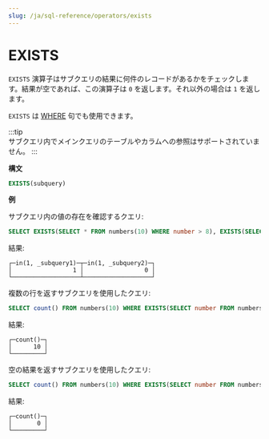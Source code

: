 ```yaml
---
slug: /ja/sql-reference/operators/exists
---
```

# EXISTS

`EXISTS` 演算子はサブクエリの結果に何件のレコードがあるかをチェックします。結果が空であれば、この演算子は `0` を返します。それ以外の場合は `1` を返します。

`EXISTS` は [WHERE](../../sql-reference/statements/select/where.md) 句でも使用できます。

:::tip    
サブクエリ内でメインクエリのテーブルやカラムへの参照はサポートされていません。
:::

**構文**

``` sql
EXISTS(subquery)
```

**例**

サブクエリ内の値の存在を確認するクエリ:

``` sql
SELECT EXISTS(SELECT * FROM numbers(10) WHERE number > 8), EXISTS(SELECT * FROM numbers(10) WHERE number > 11)
```

結果:

``` text
┌─in(1, _subquery1)─┬─in(1, _subquery2)─┐
│                 1 │                 0 │
└───────────────────┴───────────────────┘
```

複数の行を返すサブクエリを使用したクエリ:

``` sql
SELECT count() FROM numbers(10) WHERE EXISTS(SELECT number FROM numbers(10) WHERE number > 8);
```

結果:

``` text
┌─count()─┐
│      10 │
└─────────┘
```

空の結果を返すサブクエリを使用したクエリ:

``` sql
SELECT count() FROM numbers(10) WHERE EXISTS(SELECT number FROM numbers(10) WHERE number > 11);
```

結果:

``` text
┌─count()─┐
│       0 │
└─────────┘
```

